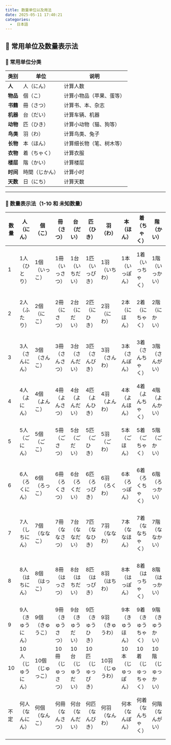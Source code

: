 ```yaml
---
title: 数量单位以及用法
date: 2025-05-11 17:40:21
categories:
  -  日本語
---
```


## 📏 **常用单位及数量表示法**

### **🌟 常用单位分类**

| 类别       | 单位         | 说明                          |
|----------|------------|------------------------------|
| **人**    | 人（にん）   | 计算人数                       |
| **物品**  | 個（こ）     | 计算小物品（苹果、蛋等）         |
| **书籍**  | 冊（さつ）   | 计算书、本、杂志                 |
| **机器**  | 台（だい）   | 计算车辆、机器                   |
| **动物**  | 匹（ひき）   | 计算小动物（猫、狗等）            |
| **鸟类**  | 羽（わ）     | 计算鸟类、兔子                   |
| **长物**  | 本（ほん）   | 计算细长物（笔、树木等）           |
| **衣物**  | 着（ちゃく） | 计算衣服                        |
| **楼层**  | 階（かい）   | 计算楼层                        |
| **时间**  | 時間（じかん）| 计算小时                        |
| **天数**  | 日（にち）   | 计算天数                        |

---

### **🔢 数量表示法（1-10 和 未知数量）**

| 数量 | 人（にん） | 個（こ） | 冊（さつ） | 台（だい） | 匹（ひき） | 羽（わ） | 本（ほん） | 着（ちゃく） | 階（かい） | 時間（じかん） | 日（にち） |
|-----|--------|--------|--------|--------|--------|--------|--------|--------|--------|----------|--------|
| 1   | 1人（ひとり） | 1個（いっこ） | 1冊（いっさつ） | 1台（いちだい） | 1匹（いっぴき） | 1羽（いちわ） | 1本（いっぽん） | 1着（いっちゃく） | 1階（いっかい） | 1時間（いちじかん） | 1日（いちにち） |
| 2   | 2人（ふたり） | 2個（にこ） | 2冊（にさつ） | 2台（にだい） | 2匹（にひき） | 2羽（にわ） | 2本（にほん） | 2着（にちゃく） | 2階（にかい） | 2時間（にじかん） | 2日（ふつか） |
| 3   | 3人（さんにん） | 3個（さんこ） | 3冊（さんさつ） | 3台（さんだい） | 3匹（さんびき） | 3羽（さんわ） | 3本（さんぼん） | 3着（さんちゃく） | 3階（さんがい） | 3時間（さんじかん） | 3日（みっか） |
| 4   | 4人（よにん） | 4個（よんこ） | 4冊（よんさつ） | 4台（よんだい） | 4匹（よんひき） | 4羽（よんわ） | 4本（よんほん） | 4着（よんちゃく） | 4階（よんかい） | 4時間（よじかん） | 4日（よっか） |
| 5   | 5人（ごにん） | 5個（ごこ） | 5冊（ごさつ） | 5台（ごだい） | 5匹（ごひき） | 5羽（ごわ） | 5本（ごほん） | 5着（ごちゃく） | 5階（ごかい） | 5時間（ごじかん） | 5日（いつか） |
| 6   | 6人（ろくにん） | 6個（ろっこ） | 6冊（ろくさつ） | 6台（ろくだい） | 6匹（ろっぴき） | 6羽（ろくわ） | 6本（ろっぽん） | 6着（ろくちゃく） | 6階（ろっかい） | 6時間（ろくじかん） | 6日（むいか） |
| 7   | 7人（しちにん） | 7個（ななこ） | 7冊（ななさつ） | 7台（ななだい） | 7匹（ななひき） | 7羽（ななわ） | 7本（ななほん） | 7着（ななちゃく） | 7階（ななかい） | 7時間（しちじかん） | 7日（なのか） |
| 8   | 8人（はちにん） | 8個（はっこ） | 8冊（はっさつ） | 8台（はちだい） | 8匹（はっぴき） | 8羽（はちわ） | 8本（はっぽん） | 8着（はっちゃく） | 8階（はっかい） | 8時間（はちじかん） | 8日（ようか） |
| 9   | 9人（きゅうにん） | 9個（きゅうこ） | 9冊（きゅうさつ） | 9台（きゅうだい） | 9匹（きゅうひき） | 9羽（きゅうわ） | 9本（きゅうほん） | 9着（きゅうちゃく） | 9階（きゅうかい） | 9時間（くじかん） | 9日（ここのか） |
| 10  | 10人（じゅうにん） | 10個（じゅっこ） | 10冊（じゅっさつ） | 10台（じゅうだい） | 10匹（じゅっぴき） | 10羽（じゅうわ） | 10本（じゅっぽん） | 10着（じゅっちゃく） | 10階（じゅっかい） | 10時間（じゅうじかん） | 10日（とおか） |
| 不定 | 何人（なんにん） | 何個（なんこ） | 何冊（なんさつ） | 何台（なんだい） | 何匹（なんびき） | 何羽（なんわ） | 何本（なんぼん） | 何着（なんちゃく） | 何階（なんがい） | 何時間（なんじかん） | 何日（なんにち） |
